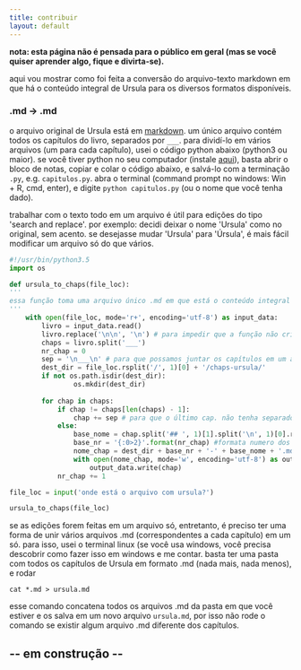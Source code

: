 ```yaml
---
title: contribuir
layout: default
---
```

__nota: esta página não é pensada para o público em geral (mas se você quiser aprender algo, fique e divirta-se).__

aqui vou mostrar como foi feita a conversão do arquivo-texto markdown em que há o conteúdo integral de Ursula para os diversos formatos disponíveis.

### .md -> .md

o arquivo original de Ursula está em [markdown](https://daringfireball.net/projects/markdown/syntax). um único arquivo contém todos os capítulos do livro, separados por `___`. para dividí-lo em vários arquivos (um para cada capítulo), usei o código python abaixo (python3 ou maior). se você tiver python no seu computador (instale [aqui](https://www.python.org/)), basta abrir o bloco de notas, copiar e colar o código abaixo, e salvá-lo com a terminação `.py`, e.g. `capitulos.py`. abra o terminal (command prompt no windows: Win + R, cmd, enter), e digite `python capitulos.py` (ou o nome que você tenha dado).

trabalhar com o texto todo em um arquivo é útil para edições do tipo 'search and replace'. por exemplo: decidi deixar o nome 'Ursula' como no original, sem acento. se desejasse mudar 'Ursula' para 'Úrsula', é mais fácil modificar um arquivo só do que vários.

```python
#!/usr/bin/python3.5
import os

def ursula_to_chaps(file_loc):
'''
essa função toma uma arquivo único .md em que está o conteúdo integral de ursula, e depois divide seu conteúdo em 22 capítulos, cada um em um arquivo diferente.
'''
    with open(file_loc, mode='r+', encoding='utf-8') as input_data:
        livro = input_data.read()
        livro.replace('\n\n', '\n') # para impedir que a função não cria espaços demais se for chamada muitas vezes.
        chaps = livro.split('___')
        nr_chap = 0
        sep = '\n___\n' # para que possamos juntar os capítulos em um arquivo só depois
        dest_dir = file_loc.rsplit('/', 1)[0] + '/chaps-ursula/'
        if not os.path.isdir(dest_dir):
                os.mkdir(dest_dir)
                
        for chap in chaps:
            if chap != chaps[len(chaps) - 1]:
                chap += sep # para que o último cap. não tenha separador
            else:
                base_nome = chap.split('## ', 1)[1].split('\n', 1)[0].replace(' ', '-').lower() #pega o nome do capítulo, sempre depois de '##' e terminando em '\n'
                base_nr = '{:0>2}'.format(nr_chap) #formata numero dos capitulos para poder coloca-los em ordem
                nome_chap = dest_dir + base_nr + '-' + base_nome + '.md'
                with open(nome_chap, mode='w', encoding='utf-8') as output_data:
                    output_data.write(chap)
            nr_chap += 1

file_loc = input('onde está o arquivo com ursula?')

ursula_to_chaps(file_loc)
```

se as edições forem feitas em um arquivo só, entretanto, é preciso ter uma forma de unir vários arquivos .md (correspondentes a cada capítulo) em um só. para isso, usei o terminal linux (se você usa windows, você precisa descobrir como fazer isso em windows e me contar. basta ter uma pasta com todos os capítulos de Ursula em formato .md (nada mais, nada menos), e rodar
```
cat *.md > ursula.md
```
esse comando concatena todos os arquivos .md da pasta em que você estiver e os salva em um novo arquivo `ursula.md`, por isso não rode o comando se existir algum arquivo .md diferente dos capítulos.

## -- em construção --
